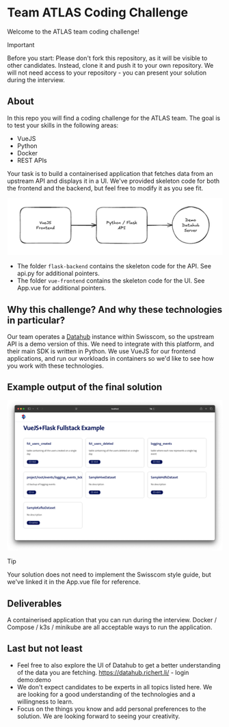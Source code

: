 # Team ATLAS Coding Challenge 

Welcome to the ATLAS team coding challenge!


> [!IMPORTANT]  
> Before you start:
Please don't fork this repository, as it will be visible to other candidates. Instead, clone it and push it to your own repository.
We will not need access to your repository - you can present your solution during the interview.


## About

In this repo you will find a coding challenge for the ATLAS team. The goal is to test your skills in the following areas:

- VueJS
- Python
- Docker
- REST APIs

Your task is to build a containerised application that fetches data from an upstream API and displays it in a UI. 
We've provided skeleton code for both the frontend and the backend, but feel free to modify it as you see fit.

![Overview](overview.png)

- The folder `flask-backend` contains the skeleton code for the API. See api.py for additional pointers.
- The folder `vue-frontend` contains the skeleton code for the UI. See App.vue for additional pointers.

## Why this challenge? And why these technologies in particular?

Our team operates a [Datahub](https://datahubproject.io/) instance within Swisscom, so the upstream API is a demo version of this.
We need to integrate with this platform, and their main SDK is written in Python.
We use VueJS for our frontend applications, and run our workloads in containers so we'd like to see how you work with these technologies.

## Example output of the final solution

![Example](example-result.png)

> [!TIP]
> Your solution does not need to implement the Swisscom style guide, but we've linked it in the App.vue file for reference.

## Deliverables

A containerised application that you can run during the interview. Docker / Compose / k3s / minikube are all acceptable ways to run the application.

## Last but not least

- Feel free to also explore the UI of Datahub to get a better understanding of the data you are fetching. https://datahub.richert.li/ - login demo:demo
- We don't expect candidates to be experts in all topics listed here. We are looking for a good understanding of the technologies and a willingness to learn. 
- Focus on the things you know and add personal preferences to the solution. We are looking forward to seeing your creativity.